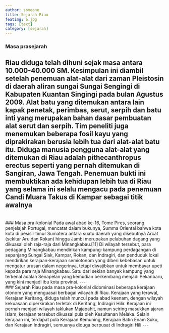 ```yaml
---
author: someone
title: Sejarah Riau
featimg: 6.jpg
tags: [text]
category: [sejarah]
---
```

### Masa prasejarah
Riau diduga telah dihuni sejak masa antara 10.000-40.000 SM. Kesimpulan ini diambil setelah penemuan alat-alat
dari zaman Pleistosin di daerah aliran sungai Sungai Sengingi di Kabupaten Kuantan Singingi pada bulan Agustus
2009. Alat batu yang ditemukan antara lain kapak penetak, perimbas, serut, serpih dan batu inti yang merupakan 
bahan dasar pembuatan alat serut dan serpih. Tim peneliti juga menemukan beberapa fosil kayu yang diprakirakan
berusia lebih tua dari alat-alat batu itu. Diduga manusia pengguna alat-alat yang ditemukan di Riau adalah 
pithecanthropus erectus seperti yang pernah ditemukan di Sangiran, Jawa Tengah. Penemuan bukti ini membuktikan
ada kehidupan lebih tua di Riau yang selama ini selalu mengacu pada penemuan Candi Muara Takus di Kampar sebagai
titik awalnya
---
<br>
### Masa pra-kolonial
Pada awal abad ke-16, Tome Pires, seorang penjelajah Portugal, mencatat dalam bukunya, Summa Oriental bahwa kota
kota di pesisir timur Sumatera antara suatu daerah yang disebutnya Arcat (sekitar Aru dan Rokan) hingga Jambi 
merupakan pelabuhan dagang yang dikuasai oleh raja-raja dari Minangkabau.[11] Di wilayah tersebut, para pedagang
Minangkabau mendirikan kampung-kampung perdagangan di sepanjang Sungai Siak, Kampar, Rokan, dan Indragiri, dan
penduduk lokal mendirikan kerajaan-kerajaan semiotonom yang diberi kebebasan untuk mengatur urusan dalam negerinya,
tetapi diwajibkan untuk membayar upeti kepada para raja Minangkabau. Satu dari sekian banyak kampung yang terkenal
adalah Senapelan yang kemudian berkembang menjadi Pekanbaru, yang kini menjadi ibu kota provinsi.
---
<br>
### Sejarah Riau pada masa pra-kolonial
didominasi beberapa kerajaan otonom yang menguasai berbagai wilayah di Riau. 
Kerajaan yang terawal, Kerajaan Keritang, diduga telah muncul pada abad keenam, dengan wilayah kekuasaan diperkirakan
terletak di Keritang, Indragiri Hilir. Kerajaan ini pernah menjadi wilayah taklukan Majapahit, namun seiring masukkan
ajaran Islam, kerajaan tersebut dikuasai pula oleh Kesultanan Melaka. Selain kerajaan ini, terdapat pula Kerajaan Kemuning,
Kerajaan Batin Enam Suku, dan Kerajaan Indragiri, semuanya diduga berpusat di Indragiri Hili
---

